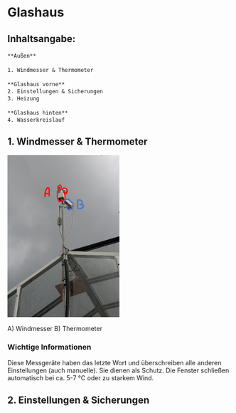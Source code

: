 # Glashaus

## Inhaltsangabe:
    **Außen**

    1. Windmesser & Thermometer

    **Glashaus vorne**
    2. Einstellungen & Sicherungen
    3. Heizung

    **Glashaus hinten**
    4. Wasserkreislauf

## 1. Windmesser & Thermometer 

<img src="https://github.com/c-smo/unterlagen/blob/main/Garten/Glashaus-Bilder/Windmesser-Thermometer.jpg" width="50%">

A) Windmesser    B) Thermometer


### Wichtige Informationen

Diese Messgeräte haben das letzte Wort und überschreiben alle anderen Einstellungen (auch manuelle). Sie dienen als Schutz. Die Fenster schließen automatisch bei ca. 5-7 °C oder zu starkem Wind.

## 2. Einstellungen & Sicherungen

